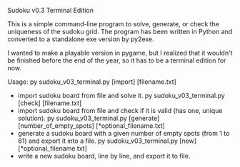 Sudoku v0.3 Terminal Edition

This is a simple command-line program to solve, generate, or check the uniqueness of the sudoku grid.
The program has been written in Python and converted to a standalone exe version by py2exe. 

I wanted to make a playable version in pygame, but I realized that it wouldn't be finished before the end of the year, so it has to be a terminal edition for now.

Usage:
  py sudoku_v03_terminal.py [import] [filename.txt]
   - import sudoku board from file and solve it.
  py sudoku_v03_terminal.py [check] [filename.txt]    
   - import sudoku board from file and check if it is valid (has one, unique solution).
  py sudoku_v03_terminal.py [generate] [number_of_empty_spots] [*optional_filename.txt]
   - generate a sudoku board with a given number of empty spots (from 1 to 81) and export it into a file.
  py sudoku_v03_terminal.py [new] [*optional_filename.txt]
   - write a new sudoku board, line by line, and export it to file.